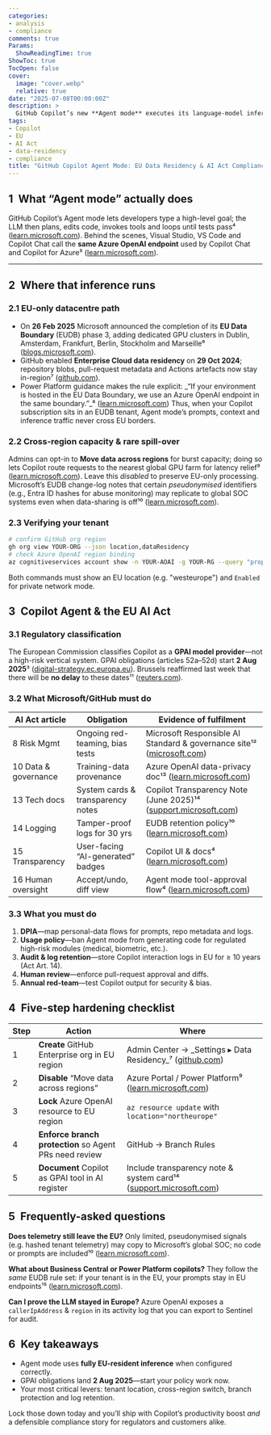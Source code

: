 ```yaml
---
categories:
- analysis
- compliance
comments: true
Params:
  ShowReadingTime: true
ShowToc: true
TocOpen: false
cover:
  image: "cover.webp"
  relative: true
date: "2025-07-08T00:00:00Z"
description: >
  GitHub Copilot’s new **Agent mode** executes its language-model inference on Azure OpenAI GPUs that sit wholly inside Microsoft’s **EU Data Boundary**—*provided your tenant is in the EU/EFTA **and** the “cross-region capacity” switch stays off*.¹  Prompts, repo context and outputs never leave the EU at rest, though limited pseudonymised telemetry can flow to Microsoft’s global SOC.²  Under the EU AI Act, Copilot is a **general-purpose AI (GPAI)** service; Microsoft/GitHub must supply risk management, transparency notes and system cards, while *you* must keep logs, run a DPIA and enforce human review. Deadlines: GPAI obligations bite **2 Aug 2025**.³  A five-step checklist below locks your setup to the EU and aligns you with the Act.
tags:
- Copilot
- EU
- AI Act
- data-residency
- compliance
title: "GitHub Copilot Agent Mode: EU Data Residency & AI Act Compliance Checklist"
---
```


## 1 What “Agent mode” actually does

GitHub Copilot’s Agent mode lets developers type a high-level goal; the LLM then plans, edits code, invokes tools and loops until tests pass⁴ ([learn.microsoft.com][1]).
Behind the scenes, Visual Studio, VS Code and Copilot Chat call the **same Azure OpenAI endpoint** used by Copilot Chat and Copilot for Azure⁵ ([learn.microsoft.com][2]).

---

## 2 Where that inference runs

### 2.1 EU-only datacentre path

* On **26 Feb 2025** Microsoft announced the completion of its **EU Data Boundary** (EUDB) phase 3, adding dedicated GPU clusters in Dublin, Amsterdam, Frankfurt, Berlin, Stockholm and Marseille⁶ ([blogs.microsoft.com][3]).
* GitHub enabled **Enterprise Cloud data residency** on **29 Oct 2024**; repository blobs, pull-request metadata and Actions artefacts now stay in-region⁷ ([github.com][4]).
* Power Platform guidance makes the rule explicit: \_“If your environment is hosted in the EU Data Boundary, we use an Azure OpenAI endpoint in the same boundary.”\_⁸ ([learn.microsoft.com][5])
  Thus, when your Copilot subscription sits in an EUDB tenant, Agent mode’s prompts, context and inference traffic never cross EU borders.

### 2.2 Cross-region capacity & rare spill-over

Admins can opt-in to **Move data across regions** for burst capacity; doing so lets Copilot route requests to the nearest global GPU farm for latency relief⁹ ([learn.microsoft.com][5]). Leave this *disabled* to preserve EU-only processing.
Microsoft’s EUDB change-log notes that certain *pseudonymised* identifiers (e.g., Entra ID hashes for abuse monitoring) may replicate to global SOC systems even when data-sharing is off¹⁰ ([learn.microsoft.com][6]).

### 2.3 Verifying your tenant

```bash
# confirm GitHub org region
gh org view YOUR-ORG --json location,dataResidency
# check Azure OpenAI region binding
az cognitiveservices account show -n YOUR-AOAI -g YOUR-RG --query "properties.apiProperties.publicNetworkAccess"
```

Both commands must show an EU location (e.g. "westeurope") and `Enabled` for private network mode.

## 3 Copilot Agent & the EU AI Act

### 3.1 Regulatory classification

The European Commission classifies Copilot as a **GPAI model provider**—not a high-risk vertical system. GPAI obligations (articles 52a–52d) start **2 Aug 2025**³ ([digital-strategy.ec.europa.eu][7]).  Brussels reaffirmed last week that there will be **no delay** to these dates¹¹ ([reuters.com][8]).

### 3.2 What Microsoft/GitHub must do

| AI Act article       | Obligation                        | Evidence of fulfilment                                                     |
| -------------------- | --------------------------------- | -------------------------------------------------------------------------- |
| 8 Risk Mgmt          | Ongoing red-teaming, bias tests   | Microsoft Responsible AI Standard & governance site¹² ([microsoft.com][9]) |
| 10 Data & governance | Training-data provenance          | Azure OpenAI data-privacy doc¹³ ([learn.microsoft.com][10])                |
| 13 Tech docs         | System cards & transparency notes | Copilot Transparency Note (June 2025)¹⁴ ([support.microsoft.com][11])      |
| 14 Logging           | Tamper-proof logs for 30 yrs      | EUDB retention policy¹⁰ ([learn.microsoft.com][6])                         |
| 15 Transparency      | User-facing “AI-generated” badges | Copilot UI & docs⁴ ([learn.microsoft.com][1])                              |
| 16 Human oversight   | Accept/undo, diff view            | Agent mode tool-approval flow⁴ ([learn.microsoft.com][1])                  |

### 3.3 What **you** must do

1. **DPIA**—map personal-data flows for prompts, repo metadata and logs.
2. **Usage policy**—ban Agent mode from generating code for regulated high-risk modules (medical, biometric, etc.).
3. **Audit & log retention**—store Copilot interaction logs in EU for ≥ 10 years (Act Art. 14).
4. **Human review**—enforce pull-request approval and diffs.
5. **Annual red-team**—test Copilot output for security & bias.

## 4 Five-step hardening checklist

| Step | Action                                                 | Where                                                                   |
| ---- | ------------------------------------------------------ | ----------------------------------------------------------------------- |
| 1    | **Create** GitHub Enterprise org in EU region          | Admin Center → \_Settings ▸ Data Residency\_⁷ ([github.com][4])         |
| 2    | **Disable** “Move data across regions”                 | Azure Portal / Power Platform⁹ ([learn.microsoft.com][5])               |
| 3    | **Lock** Azure OpenAI resource to EU region            | `az resource update` with `location="northeurope"`                      |
| 4    | **Enforce branch protection** so Agent PRs need review | GitHub → Branch Rules                                                   |
| 5    | **Document** Copilot as GPAI tool in AI register       | Include transparency note & system card¹⁴ ([support.microsoft.com][11]) |

## 5 Frequently-asked questions

**Does telemetry still leave the EU?**
Only limited, pseudonymised signals (e.g. hashed tenant telemetry) may copy to Microsoft’s global SOC; no code or prompts are included¹⁰ ([learn.microsoft.com][6]).

**What about Business Central or Power Platform copilots?**
They follow the *same* EUDB rule set: if your tenant is in the EU, your prompts stay in EU endpoints¹⁵ ([learn.microsoft.com][12]).

**Can I prove the LLM stayed in Europe?**
Azure OpenAI exposes a `callerIpAddress` & `region` in its activity log that you can export to Sentinel for audit.

## 6 Key takeaways

* Agent mode uses **fully EU-resident inference** when configured correctly.
* GPAI obligations land **2 Aug 2025**—start your policy work now.
* Your most critical levers: tenant location, cross-region switch, branch protection and log retention.

Lock those down today and you’ll ship with Copilot’s productivity boost *and* a defensible compliance story for regulators and customers alike.

[1]: https://learn.microsoft.com/en-us/visualstudio/ide/copilot-agent-mode?view=vs-2022&utm_source=chatgpt.com "Use Copilot agent mode - Visual Studio - Learn Microsoft"
[2]: https://learn.microsoft.com/en-us/azure/developer/github-copilot-azure/quickstart-deploy-app-agent-mode?utm_source=chatgpt.com "Deploy Your Application to Azure with Agent Mode in GitHub Copilot ..."
[3]: https://blogs.microsoft.com/on-the-issues/2025/02/26/microsoft-completes-landmark-eu-data-boundary-offering-enhanced-data-residency-and-transparency/?utm_source=chatgpt.com "Microsoft completes landmark EU Data Boundary, offering ..."
[4]: https://github.com/newsroom/press-releases/data-residency-in-the-eu?utm_source=chatgpt.com "GitHub Offers Data Residency in the EU with GitHub Enterprise Cloud"
[5]: https://learn.microsoft.com/en-us/power-platform/admin/geographical-availability-copilot?utm_source=chatgpt.com "Move data across regions for Copilots and generative AI features"
[6]: https://learn.microsoft.com/en-us/privacy/eudb/change-log?utm_source=chatgpt.com "EU Data Boundary documentation change log - Microsoft Privacy"
[7]: https://digital-strategy.ec.europa.eu/en/policies/regulatory-framework-ai?utm_source=chatgpt.com "AI Act | Shaping Europe's digital future - European Union"
[8]: https://www.reuters.com/world/europe/artificial-intelligence-rules-go-ahead-no-pause-eu-commission-says-2025-07-04/?utm_source=chatgpt.com "EU sticks with timeline for AI rules"
[9]: https://www.microsoft.com/en-us/ai/responsible-ai?utm_source=chatgpt.com "Responsible AI: Ethical policies and practices | Microsoft AI"
[10]: https://learn.microsoft.com/en-us/legal/cognitive-services/openai/data-privacy?utm_source=chatgpt.com "Data, privacy, and security for Azure OpenAI Service - Learn Microsoft"
[11]: https://support.microsoft.com/en-us/topic/transparency-note-for-microsoft-copilot-c1541cad-8bb4-410a-954c-07225892dbc2?utm_source=chatgpt.com "Transparency Note for Microsoft Copilot"
[12]: https://learn.microsoft.com/en-us/dynamics365/business-central/chat-with-copilot-faq?utm_source=chatgpt.com "Chat with Copilot FAQ - Business Central - Learn Microsoft"
